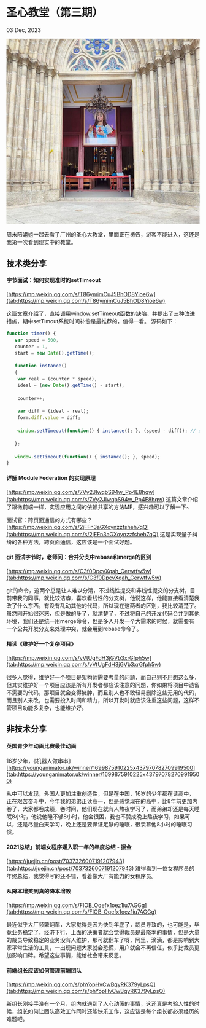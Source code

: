 # 圣心教堂（第三期）

03 Dec, 2023

![Snipaste_2023-12-03_21-44-52.jpg](../public/images/6587cb69e7d54.jpg)

周末陪姐姐一起去看了广州的圣心大教堂，里面正在祷告，游客不能进入，这还是我第一次看到现实中的教堂。

## 技术类分享

#### 字节面试：如何实现准时的setTimeout  
[https://mp.weixin.qq.com/s/T86ymimCuJ5BhOD8Yioe6w](tab:https://mp.weixin.qq.com/s/T86ymimCuJ5BhOD8Yioe6w)

这篇文章介绍了，直接调用window.setTimeout函数的缺陷，并提出了三种改进措施，期中setTimout系统时间补偿是最推荐的，值得一看。
源码如下：

```javascript
function timer() { 
   var speed = 500, 
   counter = 1,  
   start = new Date().getTime(); 
    
   function instance() 
   { 
    var real = (counter * speed), 
    ideal = (new Date().getTime() - start); 
     
    counter++; 
 
    var diff = (ideal - real); 
    form.diff.value = diff; 
 
    window.setTimeout(function() { instance(); }, (speed - diff)); // 通过系统时间进行修复 
 
   }; 
    
   window.setTimeout(function() { instance(); }, speed); 
} 
```


#### 详解 Module Federation 的实现原理  
[https://mp.weixin.qq.com/s/7Vy2JIwqbS94w_Pp4E8hqw](tab:https://mp.weixin.qq.com/s/7Vy2JIwqbS94w_Pp4E8hqw)
这篇文章介绍了跟微前端一样，实现应用之间的依赖共享的方法MF，感兴趣可以了解一下~


 面试官：跨页面通信的方式有哪些？  
[https://mp.weixin.qq.com/s/2jFFn3aGXoynzzfsheh7qQ](tab:https://mp.weixin.qq.com/s/2jFFn3aGXoynzzfsheh7qQ)
这是实现量子纠纷的各种方法，跨页面通信，这应该是一个面试好题。


#### git 面试字节时，老师问：合并分支中rebase和merge的区别  
[https://mp.weixin.qq.com/s/C3f0DpcvXqah_Cerwtfw5w](tab:https://mp.weixin.qq.com/s/C3f0DpcvXqah_Cerwtfw5w)

git的命令，这两个总是让人难以分清，不过线性提交和非线性提交的分支树，目前带我的同事，就比较洁癖，喜欢看线性的分支树，他说这样，他能直接看清楚我改了什么东西，有没有乱动其他的代码，所以现在这两者的区别，我比较清楚了。虽然刚开始很迷惑，但是做的多了，就清楚了，不过将自己的开发代码合并到其他环境，我们还是统一用merge命令，但是多人开发一个大需求的时候，就需要有一个公共开发分支来处理冲突，就会用到rebase命令了。



#### 精读《维护好一个复杂项目》  
[https://mp.weixin.qq.com/s/vVtUgFdH3jGVb3xrGfph5w](tab:https://mp.weixin.qq.com/s/vVtUgFdH3jGVb3xrGfph5w)

很多人觉得，维护好一个项目是架构师需要考量的问题，而自己则不用想这么多，但其实维护好一个项目应该是所有开发者都应该注意的问题，你如果将项目中遗留不需要的代码，那项目就会变得臃肿，而且别人也不敢轻易删除这些无用的代码，而且别人来改，也需要投入时间和精力，所以开发时就应该注重这些问题，这样不管项目功能多复杂，也能维护好。

## 非技术分享


#### 英国青少年动画比赛最佳动画
16岁少年，《机器人做串串》
[https://younganimator.uk/winner/1699875910225x437970782709919500](tab:https://younganimator.uk/winner/1699875910225x437970782709919500)

从中可以发现，外国人更加注重创造性，但是在中国，16岁的少年都在读高中，正在艰苦奋斗中，今年我的弟弟正读高一，但是感觉现在的高中，比8年前更加内卷了，大家都卷成绩，卷时间，他们现在就有人熬夜学习了，而弟弟却还是每天睡眠8小时，他说他睡不够8小时，他会很困，我也不赞成晚上熬夜学习，如果可以，还是尽量白天学习，晚上还是要保证足够的睡眠，很羡慕他8小时的睡眠习惯。



#### 2021总结」前端女程序媛入职一年的年度总结 - 掘金  

[https://juejin.cn/post/7037326007191207943](tab:https://juejin.cn/post/7037326007191207943)
难得看到一位女程序员的年终总结，我觉得写的还不错，看着像大厂有能力的女程序员。

#### 从降本增笑到真的降本增效  
[https://mp.weixin.qq.com/s/FIOB_Oqefx1oez1iu7AGGg](tab:https://mp.weixin.qq.com/s/FIOB_Oqefx1oez1iu7AGGg)

最近似乎大厂频繁翻车，大家觉得是因为快到年底了，裁员导致的，也可能是，毕竟业务稳定了，经济下行，上面的决策者就会觉得裁员是最降本的事情，但是大量的裁员导致稳定的业务没有人维护，那可就翻车了呀，阿里、滴滴，都是影响到大家平常生活的工具，一出现问题大家就会恐慌，用户就会不再信任，似乎比裁员更加影响口碑。希望这些事情，能给社会带来反思。


#### 前端组长应该如何管理前端团队  
[https://mp.weixin.qq.com/s/phYopHvCwBqyRK379yLpsQ](tab:https://mp.weixin.qq.com/s/phYopHvCwBqyRK379yLpsQ)


新组长刚接手没有一个月，组内就遇到了人心动荡的事情，这还真是考验人性的时候，组长如何让团队高效工作同时还能快乐工作，这应该是每个组长都必须经历的难题吧。


